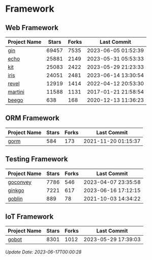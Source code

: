 # Framework

## Web Framework
| Project Name | Stars | Forks | Last Commit |
| ------------ | ----- | ----- | ----------- |
| [gin](https://github.com/gin-gonic/gin) | 69457 | 7535 | 2023-06-05 01:52:39 |
| [echo](https://github.com/labstack/echo) | 25881 | 2149 | 2023-05-31 05:53:33 |
| [kit](https://github.com/go-kit/kit) | 25083 | 2422 | 2023-05-29 21:23:33 |
| [iris](https://github.com/kataras/iris) | 24051 | 2481 | 2023-06-14 13:30:54 |
| [revel](https://github.com/revel/revel) | 12919 | 1414 | 2022-04-12 20:53:30 |
| [martini](https://github.com/go-martini/martini) | 11588 | 1131 | 2017-01-21 21:58:54 |
| [beego](https://github.com/astaxie/beego) | 638 | 168 | 2020-12-13 11:36:23 |

## ORM Framework
| Project Name | Stars | Forks | Last Commit |
| ------------ | ----- | ----- | ----------- |
| [gorm](https://github.com/jinzhu/gorm) | 584 | 173 | 2021-11-20 01:15:37 |

## Testing Framework
| Project Name | Stars | Forks | Last Commit |
| ------------ | ----- | ----- | ----------- |
| [goconvey](https://github.com/smartystreets/goconvey) | 7786 | 546 | 2023-04-07 23:35:58 |
| [ginkgo](https://github.com/onsi/ginkgo) | 7221 | 617 | 2023-06-16 17:12:15 |
| [goblin](https://github.com/franela/goblin) | 889 | 78 | 2021-10-03 14:34:22 |

## IoT Framework
| Project Name | Stars | Forks | Last Commit |
| ------------ | ----- | ----- | ----------- |
| [gobot](https://github.com/hybridgroup/gobot) | 8301 | 1012 | 2023-05-29 17:39:03 |

*Update Date: 2023-06-17T00:00:28*